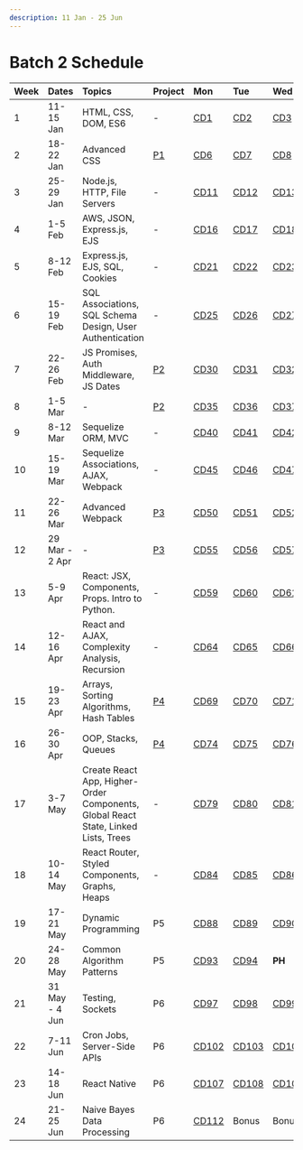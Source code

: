 ```yaml
---
description: 11 Jan - 25 Jun
---
```


# Batch 2 Schedule

| Week | Dates | Topics | Project | Mon | Tue | Wed | Thu | Fri |
| :--- | :--- | :--- | :--- | :--- | :--- | :--- | :--- | :--- |
| 1 | 11-15 Jan | HTML, CSS, DOM, ES6 | - | [CD1](course-days/1-28.md#cd1) | [CD2](course-days/1-28.md#cd2) | [CD3](course-days/1-28.md#cd3) | [CD4](course-days/1-28.md#cd4) | [CD5](course-days/1-28.md#cd5) |
| 2 | 18-22 Jan | Advanced CSS | [P1](../projects/project-1-video-poker.md) | [CD6](course-days/1-28.md#cd6) | [CD7](course-days/1-28.md#cd7) | [CD8](course-days/1-28.md#cd8) | [CD9](course-days/1-28.md#cd9) | [CD10](course-days/1-28.md#cd10) |
| 3 | 25-29 Jan | Node.js, HTTP, File Servers | - | [CD11](course-days/1-28.md#cd11) | [CD12](course-days/1-28.md#cd12) | [CD13](course-days/1-28.md#cd13) | [CD14](course-days/1-28.md#cd14) | [CD15](course-days/1-28.md#cd15) |
| 4 | 1-5 Feb | AWS, JSON, Express.js, EJS | - | [CD16](course-days/1-28.md#cd16) | [CD17](course-days/1-28.md#cd17) | [CD18](course-days/1-28.md#cd18) | [CD19](course-days/1-28.md#cd19) | [CD20](course-days/1-28.md#cd20) |
| 5 | 8-12 Feb | Express.js, EJS, SQL, Cookies | - | [CD21](course-days/1-28.md#cd21) | [CD22](course-days/1-28.md#cd22) | [CD23](course-days/1-28.md#cd23) | [CD24](course-days/1-28.md#cd24) | **PH** |
| 6 | 15-19 Feb | SQL Associations, SQL Schema Design, User Authentication | - | [CD25](course-days/1-28.md#cd25) | [CD26](course-days/1-28.md#cd26) | [CD27](course-days/1-28.md#cd27) | [CD28](course-days/1-28.md#cd28) | [CD29](course-days/29-56.md#cd29) |
| 7 | 22-26 Feb | JS Promises, Auth Middleware, JS Dates | [P2](../projects/project-2-server-side-app.md) | [CD30](course-days/29-56.md#cd30) | [CD31](course-days/29-56.md#cd31) | [CD32](course-days/29-56.md#cd32) | [CD33](course-days/29-56.md#cd33) | [CD34](course-days/29-56.md#cd34) |
| 8 | 1-5 Mar | - | [P2](../projects/project-2-server-side-app.md) | [CD35](course-days/29-56.md#cd35) | [CD36](course-days/29-56.md#cd36) | [CD37](course-days/29-56.md#cd37) | [CD38](course-days/29-56.md#cd38) | [CD39](course-days/29-56.md#cd39) |
| 9 | 8-12 Mar | Sequelize ORM, MVC | - | [CD40](course-days/29-56.md#cd40) | [CD41](course-days/29-56.md#cd41) | [CD42](course-days/29-56.md#cd42) | [CD43](course-days/29-56.md#cd43) | [CD44](course-days/29-56.md#cd44) |
| 10 | 15-19 Mar | Sequelize Associations, AJAX, Webpack | - | [CD45](course-days/29-56.md#cd45) | [CD46](course-days/29-56.md#cd46) | [CD47](course-days/29-56.md#cd47) | [CD48](course-days/29-56.md#cd48) | [CD49](course-days/29-56.md#cd49) |
| 11 | 22-26 Mar | Advanced Webpack | [P3](../projects/project-3-full-stack-game.md) | [CD50](course-days/29-56.md#cd50) | [CD51](course-days/29-56.md#cd51) | [CD52](course-days/29-56.md#cd52) | [CD53](course-days/29-56.md#cd53) | [CD54](course-days/29-56.md#cd54) |
| 12 | 29 Mar - 2 Apr | - | [P3](../projects/project-3-full-stack-game.md) | [CD55](course-days/29-56.md#cd55) | [CD56](course-days/29-56.md#cd56) | [CD57](course-days/57-84.md#cd57) | [CD58](course-days/57-84.md#cd58) | **PH** |
| 13 | 5-9 Apr | React: JSX, Components, Props. Intro to Python. | - | [CD59](course-days/57-84.md#cd59) | [CD60](course-days/57-84.md#cd60) | [CD61](course-days/57-84.md#cd61) | [CD62](course-days/57-84.md#cd62) | [CD63](course-days/57-84.md#cd63) |
| 14 | 12-16 Apr | React and AJAX, Complexity Analysis, Recursion | - | [CD64](course-days/57-84.md#cd64) | [CD65](course-days/57-84.md#cd65) | [CD66](course-days/57-84.md#cd66) | [CD67](course-days/57-84.md#cd67) | [CD68](course-days/57-84.md#cd68) |
| 15 | 19-23 Apr | Arrays, Sorting Algorithms, Hash Tables | [P4](../projects/project-4-full-stack-react-app.md) | [CD69](course-days/57-84.md#cd69) | [CD70](course-days/57-84.md#cd70) | [CD71](course-days/57-84.md#cd71) | [CD72](course-days/57-84.md#cd72) | [CD73](course-days/57-84.md#cd73) |
| 16 | 26-30 Apr | OOP, Stacks, Queues | [P4](../projects/project-4-full-stack-react-app.md) | [CD74](course-days/57-84.md#cd74) | [CD75](course-days/57-84.md#cd75) | [CD76](course-days/57-84.md#cd76) | [CD77](course-days/57-84.md#cd77) | [CD78](course-days/57-84.md#cd78) |
| 17 | 3-7 May | Create React App, Higher-Order Components, Global React State, Linked Lists, Trees | - | [CD79](course-days/57-84.md#cd79) | [CD80](course-days/57-84.md#cd80) | [CD81](course-days/57-84.md#cd81) | [CD82](course-days/57-84.md#cd82) | [CD83](course-days/57-84.md#cd83) |
| 18 | 10-14 May | React Router, Styled Components, Graphs, Heaps | - | [CD84](course-days/57-84.md#cd84) | [CD85](course-days/85-112.md#cd85) | [CD86](course-days/85-112.md#cd86) | **PH** | [CD87](course-days/85-112.md#cd87) |
| 19 | 17-21 May | Dynamic Programming | P5 | [CD88](course-days/85-112.md#cd88) | [CD89](course-days/85-112.md#cd89) | [CD90](course-days/85-112.md#cd90) | [CD91](course-days/85-112.md#cd91) | [CD92](course-days/85-112.md#cd92) |
| 20 | 24-28 May | Common Algorithm Patterns | P5 | [CD93](course-days/85-112.md#cd93) | [CD94](course-days/85-112.md#cd94) | **PH** | [CD95](course-days/85-112.md#cd95) | [CD96](course-days/85-112.md#cd96) |
| 21 | 31 May - 4 Jun | Testing, Sockets | P6 | [CD97](course-days/85-112.md#cd97) | [CD98](course-days/85-112.md#cd98) | [CD99](course-days/85-112.md#cd99) | [CD100](course-days/85-112.md#cd100) | [CD101](course-days/85-112.md#cd101) |
| 22 | 7-11 Jun | Cron Jobs, Server-Side APIs | P6 | [CD102](course-days/85-112.md#cd102) | [CD103](course-days/85-112.md#cd103) | [CD104](course-days/85-112.md#cd104) | [CD105](course-days/85-112.md#cd105) | [CD106](course-days/85-112.md#cd106) |
| 23 | 14-18 Jun | React Native | P6 | [CD107](course-days/85-112.md#cd107) | [CD108](course-days/85-112.md#cd108) | [CD109](course-days/85-112.md#cd109) | [CD110](course-days/85-112.md#cd110) | [CD111](course-days/85-112.md#cd111) |
| 24 | 21-25 Jun | Naive Bayes Data Processing | P6 | [CD112](course-days/85-112.md#cd112) | Bonus | Bonus | Bonus | Bonus |

